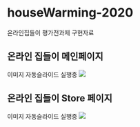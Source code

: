 # houseWarming-2020
온라인집들이 평가전과제 구현자료

<h2>온라인 집들이 메인페이지</h2>
이미지 자동슬라이드 실행중
<img src="https://user-images.githubusercontent.com/51257552/103619055-66893200-4f74-11eb-93f8-3c034925fabb.png"></img>


<h2>온라인 집들이 Store 페이지</h2>
이미지 자동슬라이드 실행중
<img src="https://user-images.githubusercontent.com/51257552/103619055-66893200-4f74-11eb-93f8-3c034925fabb.png"></img>
